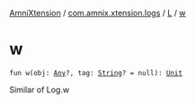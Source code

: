 [AmniXtension](../../index.md) / [com.amnix.xtension.logs](../index.md) / [L](index.md) / [w](./w.md)

# w

`fun w(obj: `[`Any`](https://kotlinlang.org/api/latest/jvm/stdlib/kotlin/-any/index.html)`?, tag: `[`String`](https://kotlinlang.org/api/latest/jvm/stdlib/kotlin/-string/index.html)`? = null): `[`Unit`](https://kotlinlang.org/api/latest/jvm/stdlib/kotlin/-unit/index.html)

Similar of Log.w

